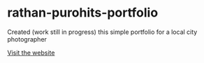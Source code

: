 # rathan-purohits-portfolio
Created (work still in progress) this simple portfolio for a local city photographer

 [Visit the website](https://rathanpurohit.netlify.com/)
